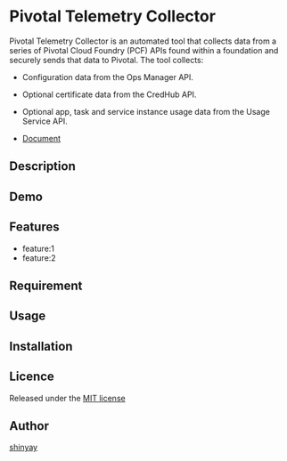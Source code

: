 # Pivotal Telemetry Collector

Pivotal Telemetry Collector is an automated tool that collects data from a series of Pivotal Cloud Foundry (PCF) APIs found within a foundation and securely sends that data to Pivotal. The tool collects:

- Configuration data from the Ops Manager API.
- Optional certificate data from the CredHub API.
- Optional app, task and service instance usage data from the Usage Service API.

- [Document](https://docs.pivotal.io/telemetry/1-0/index.html)

## Description

## Demo

## Features

- feature:1
- feature:2

## Requirement

## Usage

## Installation

## Licence

Released under the [MIT license](https://gist.githubusercontent.com/shinyay/56e54ee4c0e22db8211e05e70a63247e/raw/34c6fdd50d54aa8e23560c296424aeb61599aa71/LICENSE)

## Author

[shinyay](https://github.com/shinyay)

